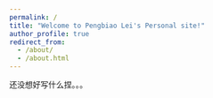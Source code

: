 ```yaml
---
permalink: /
title: "Welcome to Pengbiao Lei's Personal site!"
author_profile: true
redirect_from: 
  - /about/
  - /about.html
---
```



还没想好写什么捏。。。
